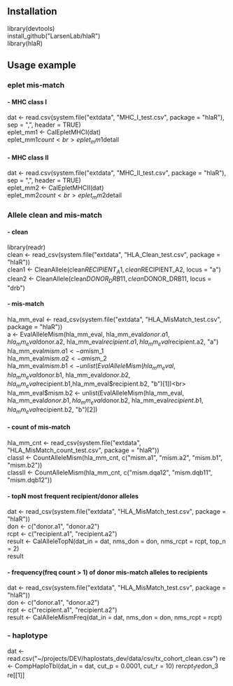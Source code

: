 ## Installation
library(devtools)<br>
install_github("LarsenLab/hlaR")<br>
library(hlaR)<br> 

## Usage example
### eplet mis-match
#### - MHC class I
dat <- read.csv(system.file("extdata", "MHC_I_test.csv", package = "hlaR"), sep = ",", header = TRUE)<br>
eplet_mm1 <- CalEpletMHCI(dat)<br>
eplet_mm1$count<br>
eplet_mm1$detail<br>
#### - MHC class II
dat <- read.csv(system.file("extdata", "MHC_II_test.csv", package = "hlaR"), sep = ",", header = TRUE)<br>
eplet_mm2 <- CalEpletMHCII(dat)<br>
eplet_mm2$count<br> 
eplet_mm2$detail<br>

### Allele clean and mis-match
#### - clean
library(readr)<br>
clean <- read_csv(system.file("extdata", "HLA_Clean_test.csv", package = "hlaR"))<br>
clean1 <- CleanAllele(clean$RECIPIENT_A1, clean$RECIPIENT_A2, locus = "a")<br>
clean2 <- CleanAllele(clean$DONOR_DRB11, clean$DONOR_DRB11, locus = "drb")<br>
#### - mis-match
hla_mm_eval <- read_csv(system.file("extdata", "HLA_MisMatch_test.csv", package = "hlaR"))<br>
a <- EvalAlleleMism(hla_mm_eval, hla_mm_eval$donor.a1, hla_mm_eval$donor.a2, hla_mm_eval$recipient.a1, hla_mm_eval$recipient.a2, "a")<br>
hla_mm_eval$mism.a1 <- a$mism_1<br>
hla_mm_eval$mism.a2 <- a$mism_2<br>
hla_mm_eval$mism.b1 <- unlist(EvalAlleleMism(hla_mm_eval, hla_mm_eval$donor.b1, hla_mm_eval$donor.b2, hla_mm_eval$recipient.b1,hla_mm_eval$recipient.b2, "b")[1])<br>
hla_mm_eval$mism.b2 <- unlist(EvalAlleleMism(hla_mm_eval, hla_mm_eval$donor.b1, hla_mm_eval$donor.b2, hla_mm_eval$recipient.b1,hla_mm_eval$recipient.b2, "b")[2])<br>
#### - count of mis-match
hla_mm_cnt <- read_csv(system.file("extdata", "HLA_MisMatch_count_test.csv", package = "hlaR"))<br>
classI <- CountAlleleMism(hla_mm_cnt, c("mism.a1", "mism.a2", "mism.b1", "mism.b2"))<br>
classII <- CountAlleleMism(hla_mm_cnt, c("mism.dqa12", "mism.dqb11", "mism.dqb12"))<br>
#### - topN most frequent recipient/donor alleles 
dat <- read_csv(system.file("extdata", "HLA_MisMatch_test.csv", package = "hlaR"))<br>
don <- c("donor.a1", "donor.a2")<br>
rcpt <- c("recipient.a1", "recipient.a2")<br>
result <- CalAlleleTopN(dat_in = dat, nms_don = don, nms_rcpt = rcpt, top_n = 2)<br>
result<br>
#### - frequency(freq count > 1) of donor mis-match alleles to recipients
dat <- read_csv(system.file("extdata", "HLA_MisMatch_test.csv", package = "hlaR"))<br>
don <- c("donor.a1", "donor.a2")<br>
rcpt <- c("recipient.a1", "recipient.a2")<br>
result <- CalAlleleMismFreq(dat_in = dat, nms_don = don, nms_rcpt = rcpt)<br> 

### - haplotype
dat <- read.csv("~/projects/DEV/haplostats_dev/data/csv/tx_cohort_clean.csv")
re <- CompHaploTbl(dat_in = dat, cut_p = 0.0001, cut_r = 10)
re$rcpt_1
re$don_3
re[[1]]

